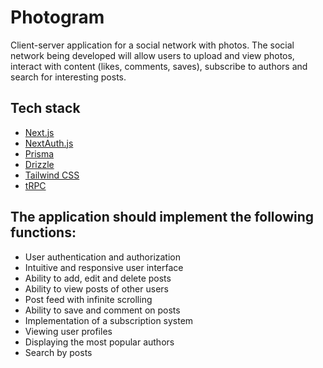 # Photogram

Client-server application for a social network with photos. The social network being developed will allow users to upload and view photos, interact with content (likes, comments, saves), subscribe to authors and search for interesting posts.

## Tech stack

- [Next.js](https://nextjs.org)
- [NextAuth.js](https://next-auth.js.org)
- [Prisma](https://prisma.io)
- [Drizzle](https://orm.drizzle.team)
- [Tailwind CSS](https://tailwindcss.com)
- [tRPC](https://trpc.io)

## The application should implement the following functions:
- User authentication and authorization
- Intuitive and responsive user interface
- Ability to add, edit and delete posts
- Ability to view posts of other users
- Post feed with infinite scrolling
- Ability to save and comment on posts
- Implementation of a subscription system
- Viewing user profiles
- Displaying the most popular authors
- Search by posts
